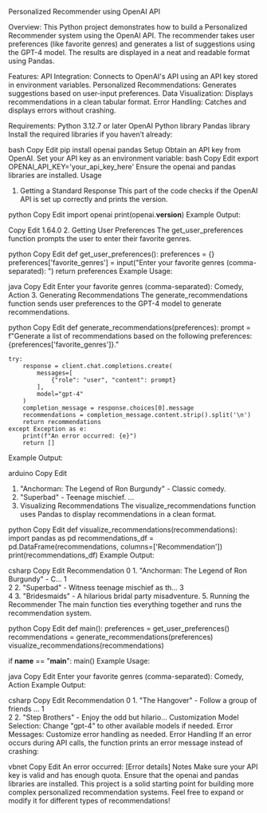 Personalized Recommender using OpenAI API

Overview:
This Python project demonstrates how to build a Personalized Recommender system using the OpenAI API. The recommender takes user preferences (like favorite genres) and generates a list of suggestions using the GPT-4 model. The results are displayed in a neat and readable format using Pandas.

Features:
API Integration: Connects to OpenAI's API using an API key stored in environment variables.
Personalized Recommendations: Generates suggestions based on user-input preferences.
Data Visualization: Displays recommendations in a clean tabular format.
Error Handling: Catches and displays errors without crashing.

Requirements:
Python 3.12.7 or later
OpenAI Python library
Pandas library
Install the required libraries if you haven’t already:

bash
Copy
Edit
pip install openai pandas
Setup
Obtain an API key from OpenAI.
Set your API key as an environment variable:
bash
Copy
Edit
export OPENAI_API_KEY='your_api_key_here'
Ensure the openai and pandas libraries are installed.
Usage
1. Getting a Standard Response
This part of the code checks if the OpenAI API is set up correctly and prints the version.

python
Copy
Edit
import openai
print(openai.__version__)
Example Output:

Copy
Edit
1.64.0
2. Getting User Preferences
The get_user_preferences function prompts the user to enter their favorite genres.

python
Copy
Edit
def get_user_preferences():
    preferences = {}
    preferences['favorite_genres'] = input("Enter your favorite genres (comma-separated): ")
    return preferences
Example Usage:

java
Copy
Edit
Enter your favorite genres (comma-separated): Comedy, Action
3. Generating Recommendations
The generate_recommendations function sends user preferences to the GPT-4 model to generate recommendations.

python
Copy
Edit
def generate_recommendations(preferences):
    prompt = f"Generate a list of recommendations based on the following preferences: {preferences['favorite_genres']}."
    
    try:
        response = client.chat.completions.create(
            messages=[
                {"role": "user", "content": prompt}
            ],
            model="gpt-4"
        )
        completion_message = response.choices[0].message
        recommendations = completion_message.content.strip().split('\n')
        return recommendations
    except Exception as e:
        print(f"An error occurred: {e}")
        return []
Example Output:

arduino
Copy
Edit
1. "Anchorman: The Legend of Ron Burgundy" - Classic comedy.
2. "Superbad" - Teenage mischief.
...
4. Visualizing Recommendations
The visualize_recommendations function uses Pandas to display recommendations in a clean format.

python
Copy
Edit
def visualize_recommendations(recommendations):
    import pandas as pd
    recommendations_df = pd.DataFrame(recommendations, columns=['Recommendation'])
    print(recommendations_df)
Example Output:

csharp
Copy
Edit
                                        Recommendation
0   1. "Anchorman: The Legend of Ron Burgundy" - C...
1                                                     
2   2. "Superbad" - Witness teenage mischief as th...
3                                                     
4   3. "Bridesmaids" - A hilarious bridal party misadventure.
5. Running the Recommender
The main function ties everything together and runs the recommendation system.

python
Copy
Edit
def main():
    preferences = get_user_preferences()
    recommendations = generate_recommendations(preferences)
    visualize_recommendations(recommendations)

if __name__ == "__main__":
    main()
Example Usage:

java
Copy
Edit
Enter your favorite genres (comma-separated): Comedy, Action
Example Output:

csharp
Copy
Edit
                                       Recommendation
0   1. "The Hangover" - Follow a group of friends ...
1                                                     
2   2. "Step Brothers" - Enjoy the odd but hilario...
Customization
Model Selection: Change "gpt-4" to other available models if needed.
Error Messages: Customize error handling as needed.
Error Handling
If an error occurs during API calls, the function prints an error message instead of crashing:

vbnet
Copy
Edit
An error occurred: [Error details]
Notes
Make sure your API key is valid and has enough quota.
Ensure that the openai and pandas libraries are installed.
This project is a solid starting point for building more complex personalized recommendation systems. Feel free to expand or modify it for different types of recommendations!
